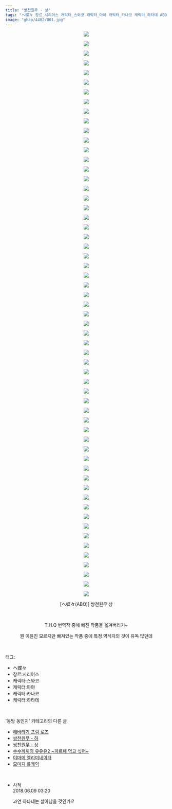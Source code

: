 ```yaml
---
title: "쌍천원무 - 상"
tags: "ヘ蝶々 장르_시리어스 캐릭터_스와코 캐릭터_아야 캐릭터_카나코 캐릭터_하타테 ABO 동방_동인지"
image: "ghap/4402/001.jpg"
---
```

<div class="article">
<p style="text-align: center; clear: none; float: none;"><img src="{{ site.nasurl }}/ghap/4402/001.jpg"/></p>
<p style="text-align: center; clear: none; float: none;"><img src="{{ site.nasurl }}/ghap/4402/002.jpg"/></p>
<p style="text-align: center; clear: none; float: none;"><img src="{{ site.nasurl }}/ghap/4402/003.jpg"/></p>
<p style="text-align: center; clear: none; float: none;"><img src="{{ site.nasurl }}/ghap/4402/004.jpg"/></p>
<p style="text-align: center; clear: none; float: none;"><img src="{{ site.nasurl }}/ghap/4402/005.jpg"/></p>
<p style="text-align: center; clear: none; float: none;"><img src="{{ site.nasurl }}/ghap/4402/006.jpg"/></p>
<p style="text-align: center; clear: none; float: none;"><img src="{{ site.nasurl }}/ghap/4402/007.jpg"/></p>
<p style="text-align: center; clear: none; float: none;"><img src="{{ site.nasurl }}/ghap/4402/008.jpg"/></p>
<p style="text-align: center; clear: none; float: none;"><img src="{{ site.nasurl }}/ghap/4402/009.jpg"/></p>
<p style="text-align: center; clear: none; float: none;"><img src="{{ site.nasurl }}/ghap/4402/010.jpg"/></p>
<p style="text-align: center; clear: none; float: none;"><img src="{{ site.nasurl }}/ghap/4402/011.jpg"/></p>
<p style="text-align: center; clear: none; float: none;"><img src="{{ site.nasurl }}/ghap/4402/012.jpg"/></p>
<p style="text-align: center; clear: none; float: none;"><img src="{{ site.nasurl }}/ghap/4402/013.jpg"/></p>
<p style="text-align: center; clear: none; float: none;"><img src="{{ site.nasurl }}/ghap/4402/014.jpg"/></p>
<p style="text-align: center; clear: none; float: none;"><img src="{{ site.nasurl }}/ghap/4402/015.jpg"/></p>
<p style="text-align: center; clear: none; float: none;"><img src="{{ site.nasurl }}/ghap/4402/016.jpg"/></p>
<p style="text-align: center; clear: none; float: none;"><img src="{{ site.nasurl }}/ghap/4402/017.jpg"/></p>
<p style="text-align: center; clear: none; float: none;"><img src="{{ site.nasurl }}/ghap/4402/018.jpg"/></p>
<p style="text-align: center; clear: none; float: none;"><img src="{{ site.nasurl }}/ghap/4402/019.jpg"/></p>
<p style="text-align: center; clear: none; float: none;"><img src="{{ site.nasurl }}/ghap/4402/020.jpg"/></p>
<p style="text-align: center; clear: none; float: none;"><img src="{{ site.nasurl }}/ghap/4402/021.jpg"/></p>
<p style="text-align: center; clear: none; float: none;"><img src="{{ site.nasurl }}/ghap/4402/022.jpg"/></p>
<p style="text-align: center; clear: none; float: none;"><img src="{{ site.nasurl }}/ghap/4402/023.jpg"/></p>
<p style="text-align: center; clear: none; float: none;"><img src="{{ site.nasurl }}/ghap/4402/024.jpg"/></p>
<p style="text-align: center; clear: none; float: none;"><img src="{{ site.nasurl }}/ghap/4402/025.jpg"/></p>
<p style="text-align: center; clear: none; float: none;"><img src="{{ site.nasurl }}/ghap/4402/026.jpg"/></p>
<p style="text-align: center; clear: none; float: none;"><img src="{{ site.nasurl }}/ghap/4402/027.jpg"/></p>
<p style="text-align: center; clear: none; float: none;"><img src="{{ site.nasurl }}/ghap/4402/028.jpg"/></p>
<p style="text-align: center; clear: none; float: none;"><img src="{{ site.nasurl }}/ghap/4402/029.jpg"/></p>
<p style="text-align: center; clear: none; float: none;"><img src="{{ site.nasurl }}/ghap/4402/030.jpg"/></p>
<p style="text-align: center; clear: none; float: none;"><img src="{{ site.nasurl }}/ghap/4402/031.jpg"/></p>
<p style="text-align: center; clear: none; float: none;"><img src="{{ site.nasurl }}/ghap/4402/032.jpg"/></p>
<p style="text-align: center; clear: none; float: none;"><img src="{{ site.nasurl }}/ghap/4402/033.jpg"/></p>
<p style="text-align: center; clear: none; float: none;"><img src="{{ site.nasurl }}/ghap/4402/034.jpg"/></p>
<p style="text-align: center; clear: none; float: none;"><img src="{{ site.nasurl }}/ghap/4402/035.jpg"/></p>
<p style="text-align: center; clear: none; float: none;"><img src="{{ site.nasurl }}/ghap/4402/036.jpg"/></p>
<p style="text-align: center; clear: none; float: none;"><img src="{{ site.nasurl }}/ghap/4402/037.jpg"/></p>
<p style="text-align: center; clear: none; float: none;"><img src="{{ site.nasurl }}/ghap/4402/038.jpg"/></p>
<p style="text-align: center; clear: none; float: none;"><img src="{{ site.nasurl }}/ghap/4402/039.jpg"/></p>
<p style="text-align: center; clear: none; float: none;"><img src="{{ site.nasurl }}/ghap/4402/040.jpg"/></p>
<p style="text-align: center; clear: none; float: none;"><img src="{{ site.nasurl }}/ghap/4402/041.jpg"/></p>
<p style="text-align: center; clear: none; float: none;"><img src="{{ site.nasurl }}/ghap/4402/042.jpg"/></p>
<p style="text-align: center; clear: none; float: none;"><img src="{{ site.nasurl }}/ghap/4402/043.jpg"/></p>
<p style="text-align: center; clear: none; float: none;"><img src="{{ site.nasurl }}/ghap/4402/044.jpg"/></p>
<p style="text-align: center; clear: none; float: none;"><img src="{{ site.nasurl }}/ghap/4402/045.jpg"/></p>
<p style="text-align: center; clear: none; float: none;"><img src="{{ site.nasurl }}/ghap/4402/046.jpg"/></p>
<p style="text-align: center; clear: none; float: none;"><img src="{{ site.nasurl }}/ghap/4402/047.jpg"/></p>
<p style="text-align: center; clear: none; float: none;"><img src="{{ site.nasurl }}/ghap/4402/048.jpg"/></p>
<p style="text-align: center; clear: none; float: none;"><img src="{{ site.nasurl }}/ghap/4402/049.jpg"/></p>
<p style="text-align: center; clear: none; float: none;"><img src="{{ site.nasurl }}/ghap/4402/050.jpg"/></p>
<p style="text-align: center; clear: none; float: none;"><img src="{{ site.nasurl }}/ghap/4402/051.jpg"/></p>
<p style="text-align: center; clear: none; float: none;"><img src="{{ site.nasurl }}/ghap/4402/052.jpg"/></p>
<p style="text-align: center; clear: none; float: none;"><img src="{{ site.nasurl }}/ghap/4402/053.jpg"/></p>
<p style="text-align: center; clear: none; float: none;"><img src="{{ site.nasurl }}/ghap/4402/054.jpg"/></p>
<p style="text-align: center; clear: none; float: none;"><img src="{{ site.nasurl }}/ghap/4402/055.jpg"/></p>
<p style="text-align: center; clear: none; float: none;"><img src="{{ site.nasurl }}/ghap/4402/056.jpg"/></p>
<p style="text-align: center; clear: none; float: none;"><img src="{{ site.nasurl }}/ghap/4402/057.jpg"/></p>
<p style="text-align: center; clear: none; float: none;"><img src="{{ site.nasurl }}/ghap/4402/058.jpg"/></p>
<p style="text-align: center; clear: none; float: none;"><img src="{{ site.nasurl }}/ghap/4402/059.jpg"/></p>
<p style="text-align: center; clear: none; float: none;">[ヘ蝶々(ABO)] 쌍천원무 상</p>
<p style="text-align: center; clear: none; float: none;"><br/></p>
<p style="text-align: center; clear: none; float: none;">T.H.Q 번역작 중에 빠진 작품들 옮겨버리기~</p>
<p style="text-align: center; clear: none; float: none;">뭔 이윤진 모르지만 빠져있는 작품 중에 특정 역식자의 것이 유독 많던데</p>
</div><br/>
<div class="tagTrail">
<p>태그: </p>
<ul>
<li>ヘ蝶々</li>
<li>장르:시리어스</li>
<li>캐릭터:스와코</li>
<li>캐릭터:아야</li>
<li>캐릭터:카나코</li>
<li>캐릭터:하타테</li>
</ul>
</div><br/>
<div class="another">
<p>'동방 동인지' 카테고리의 다른 글</p>
<ul>
<li><a href="/2018-06-08-ghap_4404">해바라기 프림 로즈</a></li>
<li><a href="/2018-06-08-ghap_4403">쌍천원무 - 하</a></li>
<li><a href="/2018-06-08-ghap_4402">쌍천원무 - 상</a></li>
<li><a href="/2018-06-07-ghap_4401">수수께끼의 유유유2 ~파르페 먹고 싶어~</a></li>
<li><a href="/2018-06-07-ghap_4400">야마메 엘리미네이터</a></li>
<li><a href="/2018-06-04-ghap_4399">모미지 롤케익</a></li>
</ul>
</div><br/>
<div class="cb_module cb_fluid">
<div class="cb_wrt cb_profile">
<div class="comment">
<ul>
<li class="cb_thumb_off" id="comment15268300">
<div class="cb_comment_area">
<div class="cb_info_area">
<div class="cb_section">
<span class="cb_nick_name">사적</span>
</div>
<div class="cb_section">
<span class="cb_date">2018.06.09 03:20 </span>
</div>
</div>
<div class="cb_dsc_comment">
<p class="cb_dsc">
											과연 하타테는 살아남을 것인가!?
										</p>
</div>
</div></li>
</ul>
</div>
</div><!-- commentList close -->
</div><br/>
